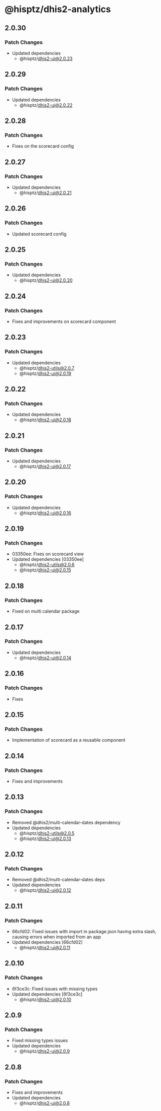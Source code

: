 # @hisptz/dhis2-analytics

## 2.0.30

### Patch Changes

- Updated dependencies
  - @hisptz/dhis2-ui@2.0.23

## 2.0.29

### Patch Changes

- Updated dependencies
  - @hisptz/dhis2-ui@2.0.22

## 2.0.28

### Patch Changes

- Fixes on the scorecard config

## 2.0.27

### Patch Changes

- Updated dependencies
  - @hisptz/dhis2-ui@2.0.21

## 2.0.26

### Patch Changes

- Updated scorecard config

## 2.0.25

### Patch Changes

- Updated dependencies
  - @hisptz/dhis2-ui@2.0.20

## 2.0.24

### Patch Changes

- Fixes and improvements on scorecard component

## 2.0.23

### Patch Changes

- Updated dependencies
  - @hisptz/dhis2-utils@2.0.7
  - @hisptz/dhis2-ui@2.0.19

## 2.0.22

### Patch Changes

- Updated dependencies
  - @hisptz/dhis2-ui@2.0.18

## 2.0.21

### Patch Changes

- Updated dependencies
  - @hisptz/dhis2-ui@2.0.17

## 2.0.20

### Patch Changes

- Updated dependencies
  - @hisptz/dhis2-ui@2.0.16

## 2.0.19

### Patch Changes

- 03350ee: Fixes on scorecard view
- Updated dependencies [03350ee]
  - @hisptz/dhis2-utils@2.0.6
  - @hisptz/dhis2-ui@2.0.15

## 2.0.18

### Patch Changes

- Fixed on multi calendar package

## 2.0.17

### Patch Changes

- Updated dependencies
  - @hisptz/dhis2-ui@2.0.14

## 2.0.16

### Patch Changes

- Fixes

## 2.0.15

### Patch Changes

- Implementation of scorecard as a reusable component

## 2.0.14

### Patch Changes

- Fixes and improvements

## 2.0.13

### Patch Changes

- Removed @dhis2/multi-calendar-dates dependency
- Updated dependencies
  - @hisptz/dhis2-utils@2.0.5
  - @hisptz/dhis2-ui@2.0.13

## 2.0.12

### Patch Changes

- Removed @dhis2/multi-calendar-dates deps
- Updated dependencies
  - @hisptz/dhis2-ui@2.0.12

## 2.0.11

### Patch Changes

- 66cfd02: Fixed issues with import in package.json having extra slash, causing errors when imported from an app
- Updated dependencies [66cfd02]
  - @hisptz/dhis2-ui@2.0.11

## 2.0.10

### Patch Changes

- 6f3ce3c: Fixed issues with missing types
- Updated dependencies [6f3ce3c]
  - @hisptz/dhis2-ui@2.0.10

## 2.0.9

### Patch Changes

- Fixed missing types issues
- Updated dependencies
  - @hisptz/dhis2-ui@2.0.9

## 2.0.8

### Patch Changes

- Fixes and improvements
- Updated dependencies
  - @hisptz/dhis2-ui@2.0.8
